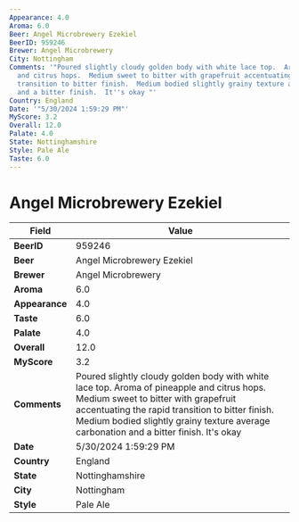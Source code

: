 ```yaml
---
Appearance: 4.0
Aroma: 6.0
Beer: Angel Microbrewery Ezekiel
BeerID: 959246
Brewer: Angel Microbrewery
City: Nottingham
Comments: '"Poured slightly cloudy golden body with white lace top.  Aroma of pineapple
  and citrus hops.  Medium sweet to bitter with grapefruit accentuating the rapid
  transition to bitter finish.  Medium bodied slightly grainy texture average carbonation
  and a bitter finish.  It''s okay "'
Country: England
Date: '"5/30/2024 1:59:29 PM"'
MyScore: 3.2
Overall: 12.0
Palate: 4.0
State: Nottinghamshire
Style: Pale Ale
Taste: 6.0
---
```


# Angel Microbrewery Ezekiel

| Field         | Value |
|---------------|-------|
| **BeerID** | 959246 |
| **Beer** | Angel Microbrewery Ezekiel |
| **Brewer** | Angel Microbrewery |
| **Aroma** | 6.0 |
| **Appearance** | 4.0 |
| **Taste** | 6.0 |
| **Palate** | 4.0 |
| **Overall** | 12.0 |
| **MyScore** | 3.2 |
| **Comments** | Poured slightly cloudy golden body with white lace top.  Aroma of pineapple and citrus hops.  Medium sweet to bitter with grapefruit accentuating the rapid transition to bitter finish.  Medium bodied slightly grainy texture average carbonation and a bitter finish.  It's okay  |
| **Date** | 5/30/2024 1:59:29 PM |
| **Country** | England |
| **State** | Nottinghamshire |
| **City** | Nottingham |
| **Style** | Pale Ale |
